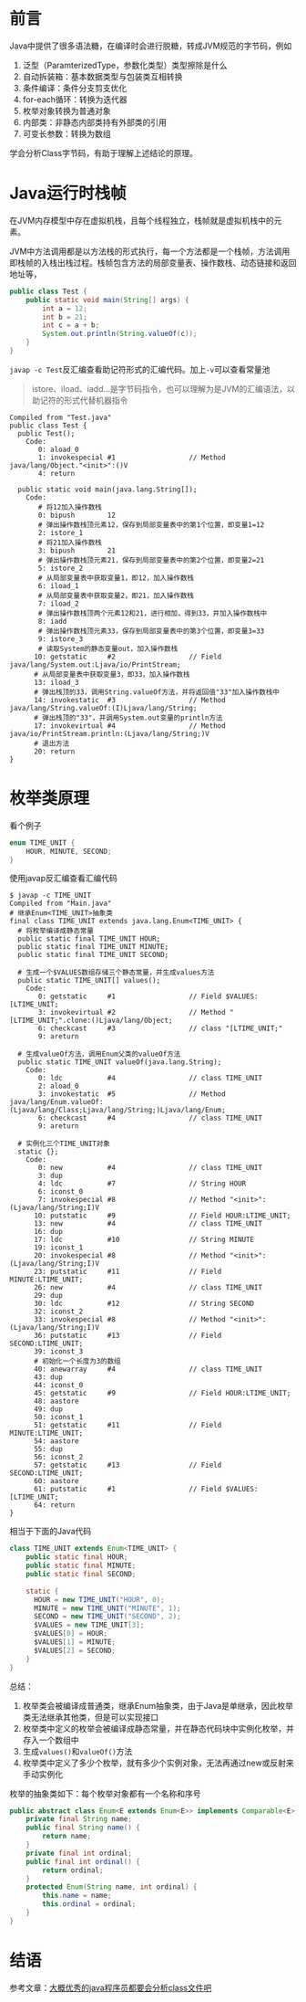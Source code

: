 # 前言

Java中提供了很多语法糖，在编译时会进行脱糖，转成JVM规范的字节码，例如

1. 泛型（ParamterizedType，参数化类型）类型擦除是什么
2. 自动拆装箱：基本数据类型与包装类互相转换
3. 条件编译：条件分支剪支优化
4. for-each循环：转换为迭代器
5. 枚举对象转换为普通对象
6. 内部类：非静态内部类持有外部类的引用
7. 可变长参数：转换为数组

学会分析Class字节码，有助于理解上述结论的原理。

# Java运行时栈帧

在JVM内存模型中存在虚拟机栈，且每个线程独立，栈帧就是虚拟机栈中的元素。

JVM中方法调用都是以方法栈的形式执行，每一个方法都是一个栈帧，方法调用即栈帧的入栈出栈过程。栈帧包含方法的局部变量表、操作数栈、动态链接和返回地址等，

```java
public class Test {                                                              
    public static void main(String[] args) {                                     
        int a = 12;                                                              
        int b = 21;                                                              
        int c = a + b;                                                           
        System.out.println(String.valueOf(c));                                   
    }                                                                            
}
```

`javap -c Test`反汇编查看助记符形式的汇编代码。加上`-v`可以查看常量池

> istore、iload、iadd...是字节码指令，也可以理解为是JVM的汇编语法，以助记符的形式代替机器指令

```shell
Compiled from "Test.java"
public class Test {
  public Test();
    Code:
       0: aload_0
       1: invokespecial #1                  // Method java/lang/Object."<init>":()V
       4: return

  public static void main(java.lang.String[]);
    Code:
       # 将12加入操作数栈
       0: bipush        12
       # 弹出操作数栈顶元素12，保存到局部变量表中的第1个位置，即变量1=12
       2: istore_1
       # 将21加入操作数栈
       3: bipush        21
       # 弹出操作数栈顶元素21，保存到局部变量表中的第2个位置，即变量2=21
       5: istore_2
       # 从局部变量表中获取变量1，即12，加入操作数栈
       6: iload_1
       # 从局部变量表中获取变量2，即21，加入操作数栈
       7: iload_2
       # 弹出操作数栈顶两个元素12和21，进行相加，得到33，并加入操作数栈中
       8: iadd
       # 弹出操作数栈顶元素33，保存到局部变量表中的第3个位置，即变量3=33
       9: istore_3
       # 读取System的静态变量out，加入操作数栈
      10: getstatic     #2                  // Field java/lang/System.out:Ljava/io/PrintStream;
      # 从局部变量表中获取变量3，即33，加入操作数栈
      13: iload_3
      # 弹出栈顶的33，调用String.valueOf方法，并将返回值"33"加入操作数栈中
      14: invokestatic  #3                  // Method java/lang/String.valueOf:(I)Ljava/lang/String;
      # 弹出栈顶的"33"，并调用System.out变量的println方法
      17: invokevirtual #4                  // Method java/io/PrintStream.println:(Ljava/lang/String;)V
      # 退出方法
      20: return
}
```

# 枚举类原理

看个例子

```java
enum TIME_UNIT {
    HOUR, MINUTE, SECOND;
}
```

使用javap反汇编查看汇编代码

```shell
$ javap -c TIME_UNIT
Compiled from "Main.java"
# 继承Enum<TIME_UNIT>抽象类
final class TIME_UNIT extends java.lang.Enum<TIME_UNIT> {
  # 将枚举编译成静态常量
  public static final TIME_UNIT HOUR;
  public static final TIME_UNIT MINUTE;
  public static final TIME_UNIT SECOND;
  
  # 生成一个$VALUES数组存储三个静态常量，并生成values方法
  public static TIME_UNIT[] values();
    Code:
       0: getstatic     #1                  // Field $VALUES:[LTIME_UNIT;
       3: invokevirtual #2                  // Method "[LTIME_UNIT;".clone:()Ljava/lang/Object;
       6: checkcast     #3                  // class "[LTIME_UNIT;"
       9: areturn
       
  # 生成valueOf方法，调用Enum父类的valueOf方法
  public static TIME_UNIT valueOf(java.lang.String);
    Code:
       0: ldc           #4                  // class TIME_UNIT
       2: aload_0
       3: invokestatic  #5                  // Method java/lang/Enum.valueOf:(Ljava/lang/Class;Ljava/lang/String;)Ljava/lang/Enum;
       6: checkcast     #4                  // class TIME_UNIT
       9: areturn

  # 实例化三个TIME_UNIT对象
  static {};
    Code:
       0: new           #4                  // class TIME_UNIT
       3: dup
       4: ldc           #7                  // String HOUR
       6: iconst_0
       7: invokespecial #8                  // Method "<init>":(Ljava/lang/String;I)V
      10: putstatic     #9                  // Field HOUR:LTIME_UNIT;
      13: new           #4                  // class TIME_UNIT
      16: dup
      17: ldc           #10                 // String MINUTE
      19: iconst_1
      20: invokespecial #8                  // Method "<init>":(Ljava/lang/String;I)V
      23: putstatic     #11                 // Field MINUTE:LTIME_UNIT;
      26: new           #4                  // class TIME_UNIT
      29: dup
      30: ldc           #12                 // String SECOND
      32: iconst_2
      33: invokespecial #8                  // Method "<init>":(Ljava/lang/String;I)V
      36: putstatic     #13                 // Field SECOND:LTIME_UNIT;
      39: iconst_3
      # 初始化一个长度为3的数组
      40: anewarray     #4                  // class TIME_UNIT
      43: dup
      44: iconst_0
      45: getstatic     #9                  // Field HOUR:LTIME_UNIT;
      48: aastore
      49: dup
      50: iconst_1
      51: getstatic     #11                 // Field MINUTE:LTIME_UNIT;
      54: aastore
      55: dup
      56: iconst_2
      57: getstatic     #13                 // Field SECOND:LTIME_UNIT;
      60: aastore
      61: putstatic     #1                  // Field $VALUES:[LTIME_UNIT;
      64: return
}
```

相当于下面的Java代码

```java
class TIME_UNIT extends Enum<TIME_UNIT> {
    public static final HOUR;
    public static final MINUTE;
    public static final SECOND;
    
    static {
      HOUR = new TIME_UNIT("HOUR", 0);
      MINUTE = new TIME_UNIT("MINUTE", 1);
      SECOND = new TIME_UNIT("SECOND", 2);
      $VALUES = new TIME_UNIT[3];
      $VALUES[0] = HOUR;
      $VALUES[1] = MINUTE;
      $VALUES[2] = SECOND;
    }
}
```

总结：

1. 枚举类会被编译成普通类，继承Enum抽象类，由于Java是单继承，因此枚举类无法继承其他类，但是可以实现接口
2. 枚举类中定义的枚举会被编译成静态常量，并在静态代码块中实例化枚举，并存入一个数组中
3. 生成`values()`和`valueOf()`方法
4. 枚举类中定义了多少个枚举，就有多少个实例对象，无法再通过new或反射来手动实例化

枚举的抽象类如下：每个枚举对象都有一个名称和序号

```java
public abstract class Enum<E extends Enum<E>> implements Comparable<E>, Serializable {
    private final String name;
    public final String name() {
        return name;
    }
    private final int ordinal;
    public final int ordinal() {
        return ordinal;
    }
    protected Enum(String name, int ordinal) {
        this.name = name;
        this.ordinal = ordinal;
    }
}
```

# 结语

参考文章：[大概优秀的java程序员都要会分析class文件吧](https://blog.islinjw.cn/2019/03/22/%E5%A4%A7%E6%A6%82%E4%BC%98%E7%A7%80%E7%9A%84java%E7%A8%8B%E5%BA%8F%E5%91%98%E9%83%BD%E8%A6%81%E4%BC%9A%E5%88%86%E6%9E%90class%E6%96%87%E4%BB%B6%E5%90%A7/)

